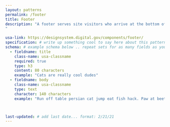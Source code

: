 ```yaml
---
layout: patterns
permalink: /footer
title: Footer
description: "A footer serves site visitors who arrive at the bottom of a page without finding what they want.
" 

usa-link: https://designsystem.digital.gov/components/footer/
specification: # write up something cool to say here about this pattern |
schema: # example schema below .. repeat sets for as many fields as you have
  - fieldname: title
    class-name: usa-classname
    required: true
    type: h3
    content: 80 characters
    example: "Cats are really cool dudes"
  - fieldname: body
    class-name: usa-classname
    type: text
    character: 140 characters
    example: "Run off table persian cat jump eat fish hack. Paw at beetle and eat it before it gets away demand"



last-updated: # add last date... format: 2/21/21
---
```

<!--- if extra information is needed for this pattern, write here in Markdown. -->
<!--- to learn markdown format go to https://docs.github.com/en/github/writing-on-github/basic-writing-and-formatting-syntax -->


